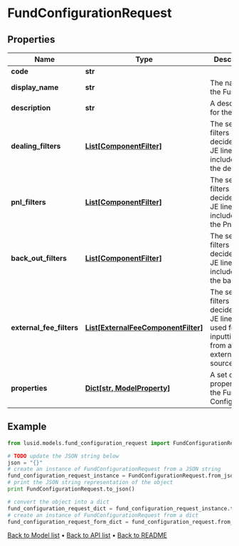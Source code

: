 # FundConfigurationRequest


## Properties
Name | Type | Description | Notes
------------ | ------------- | ------------- | -------------
**code** | **str** |  | 
**display_name** | **str** | The name of the Fund. | [optional] 
**description** | **str** | A description for the Fund. | [optional] 
**dealing_filters** | [**List[ComponentFilter]**](ComponentFilter.md) | The set of filters used to decide which JE lines are included in the dealing. | 
**pnl_filters** | [**List[ComponentFilter]**](ComponentFilter.md) | The set of filters used to decide which JE lines are included in the PnL. | 
**back_out_filters** | [**List[ComponentFilter]**](ComponentFilter.md) | The set of filters used to decide which JE lines are included in the back outs. | 
**external_fee_filters** | [**List[ExternalFeeComponentFilter]**](ExternalFeeComponentFilter.md) | The set of filters used to decide which JE lines are used for inputting fees from an external source. | [optional] 
**properties** | [**Dict[str, ModelProperty]**](ModelProperty.md) | A set of properties for the Fund Configuration. | [optional] 

## Example

```python
from lusid.models.fund_configuration_request import FundConfigurationRequest

# TODO update the JSON string below
json = "{}"
# create an instance of FundConfigurationRequest from a JSON string
fund_configuration_request_instance = FundConfigurationRequest.from_json(json)
# print the JSON string representation of the object
print FundConfigurationRequest.to_json()

# convert the object into a dict
fund_configuration_request_dict = fund_configuration_request_instance.to_dict()
# create an instance of FundConfigurationRequest from a dict
fund_configuration_request_form_dict = fund_configuration_request.from_dict(fund_configuration_request_dict)
```
[Back to Model list](../README.md#documentation-for-models) &#8226; [Back to API list](../README.md#documentation-for-api-endpoints) &#8226; [Back to README](../README.md)



